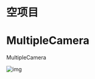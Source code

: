 # 空项目
# MultipleCamera
MultipleCamera

![img](https://upload.jianshu.io/users/upload_avatars/8194326/95b60305-5279-4736-8911-3d93d125d6b0.jpg?imageMogr2/auto-orient/strip|imageView2/1/w/120/h/120/format/webp)

